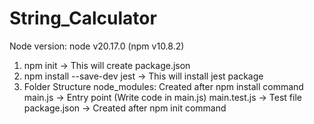 # String_Calculator

Node version: node v20.17.0 (npm v10.8.2)

1. npm init -> This will create package.json
2. npm install --save-dev jest -> This will install jest package
3. Folder Structure
    node_modules: Created after npm install command
    main.js -> Entry point (Write code in main.js)
    main.test.js -> Test file
    package.json -> Created after npm init command
    



